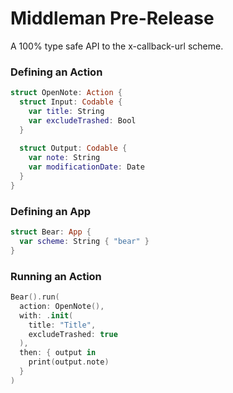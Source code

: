# Middleman Pre-Release
A 100% type safe API to the x-callback-url scheme.

### Defining an Action
```swift
struct OpenNote: Action {
  struct Input: Codable {
    var title: String
    var excludeTrashed: Bool
  }
  
  struct Output: Codable {
    var note: String
    var modificationDate: Date
  }
}
```

### Defining an App
```swift
struct Bear: App {
  var scheme: String { "bear" }
}
```

### Running an Action
```swift
Bear().run(
  action: OpenNote(),
  with: .init(
    title: "Title",
    excludeTrashed: true
  ),
  then: { output in
    print(output.note)
  }
)
```
